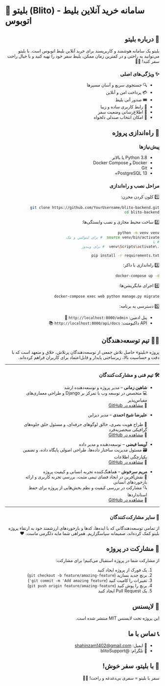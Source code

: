 # 🚌 بلیتو (Blito) - سامانه خرید آنلاین بلیط اتوبوس

<div dir="rtl">

## 🌟 درباره بلیتو
بلیتو یک سامانه هوشمند و کاربرپسند برای خرید آنلاین بلیط اتوبوس است. با بلیتو می‌توانید به راحتی و در کمترین زمان ممکن، بلیط سفر خود را تهیه کنید و با خیال راحت سفر کنید! 🎫✨

### ✨ ویژگی‌های اصلی
- 🔍 جستجوی سریع و آسان مسیرها
- 💳 پرداخت امن و آنلاین
- 🎟️ صدور آنی بلیط
- 📱 رابط کاربری ساده و زیبا
- 🔔 اطلاع‌رسانی وضعیت سفر
- 💺 امکان انتخاب صندلی دلخواه

## 🚀 راه‌اندازی پروژه

### پیش‌نیازها
- Python 3.8 یا بالاتر
- Docker و Docker Compose
- Git
- PostgreSQL 13+
### مراحل نصب و راه‌اندازی

1️⃣ کلون کردن مخزن:
```bash
git clone https://github.com/YourUsername/blito-backend.git
cd blito-backend
```

2️⃣ ساخت محیط مجازی و نصب وابستگی‌ها:
```bash
python -m venv venv
source venv/bin/activate  # برای لینوکس و مک
# یا
.\venv\Scripts\activate  # برای ویندوز

pip install -r requirements.txt
```

3️⃣ راه‌اندازی با داکر:
```bash
docker-compose up -d
```
4️⃣ اجرای مایگریشن‌ها:
```bash
docker-compose exec web python manage.py migrate
```

5️⃣ دسترسی به برنامه:
- پنل ادمین: `http://localhost:8000/admin` 🔐
- API داکیومنت: `http://localhost:8000/api/docs` 📚

## 👨‍💻 تیم توسعه‌دهندگان

پروژه «بلیتو» حاصل تلاش جمعی از توسعه‌دهندگان پرتلاش، خلاق و متعهد است که با دقت و حساسیت بالا، زیرساختی پایدار و قابل‌اعتماد برای کاربران فراهم کرده‌اند.

---

### 🛠️ تیم فنی و مشارکت‌کنندگان

- **شاهین زمانی** – مدیر پروژه و توسعه‌دهنده ارشد  
  💻 متخصص در توسعه وب با تمرکز بر Django و طراحی معماری‌های مقیاس‌پذیر  
  🔗 [مشاهده در GitHub](https://github.com/shahinzam101)

- **علیرضا شیخ احمدی** – مدیر دیزاین
  
   🎨 طراح هویت بصری، خالق لوگوهای حرفه‌ای، و مسئول خلق جلوه‌های گرافیکی منحصربه‌فرد  
  🔗 [مشاهده در GitHub](https://github.com/Alirezasha1)

- **آویسا فیضی** – توسعه‌دهنده و مدیر داده  
  🗃️ مسئول مدیریت ساختار داده‌ها، طراحی اصولی پایگاه داده، و تضمین یکپارچگی اطلاعات  
  🔗 [مشاهده در GitHub](https://github.com/Avisaoops)
  
- **مریم سرخوش** – هماهنگ‌کننده تجربه انسانی و کیفیت پروژه  
  👥 نقش‌آفرین در ایجاد فضای تیمی مثبت، بررسی تجربه کاربری و ارائه بازخوردهای انسانی  
  🔍 مشارکت در بررسی کیفیت و نظم بخش‌هایی از پروژه برای حفظ استانداردها  
  🔗 [مشاهده در GitHub](https://github.com/maryamsar)

---

### 🤝 سایر مشارکت‌کنندگان

از تمامی توسعه‌دهندگانی که با ایده‌ها، کدها و بازخوردهای ارزشمند خود به ارتقاء پروژه بلیتو کمک کرده‌اند، صمیمانه سپاسگزاریم. همراهی شما مایه دلگرمی ماست. ❤️


## 👥 مشارکت در پروژه
از مشارکت شما در پروژه استقبال می‌کنیم! برای مشارکت:
1. یک فورک از پروژه ایجاد کنید
2. برنچ جدید بسازید (`git checkout -b feature/amazing-feature`)
3. تغییرات را کامیت کنید (`git commit -m 'Add amazing feature'`)
4. برنچ را پوش کنید (`git push origin feature/amazing-feature`)
5. یک Pull Request ایجاد کنید

## 📝 لایسنس
این پروژه تحت لایسنس MIT منتشر شده است.

## 📞 تماس با ما
- 📧 ایمیل: shahinzam1402@gmail.com
- 📱 تلگرام: @blitoSupport

## 🎉 با بلیتو، سفر خوش!
سفر با بلیتو = سفری بی‌دغدغه و راحت! 🚌✨

</div>
